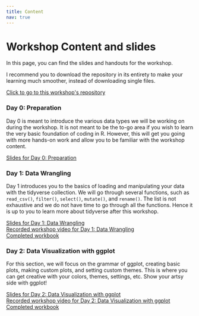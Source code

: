 ```yaml
---
title: Content
nav: true
---
```


# Workshop Content and slides

In this page, you can find the slides and handouts for the workshop.

I recommend you to download the repository in its entirety to make your learning much smoother, instead of downloading single files.

[Click to go to this workshop's repository](https://github.com/winsonfzyang/RWorkshop)



### Day 0: Preparation
Day 0 is meant to introduce the various data types we will be working on during the workshop. It is not meant to be the to-go area if you wish to learn the very basic foundation of coding in R. However, this will get you going with more hands-on work and allow you to be familiar with the workshop content.


[Slides for Day 0: Preparation](https://winsonfzyang.github.io/RWorkshop/slides/Day0_Preparation.html)  



### Day 1: Data Wrangling
Day 1 introduces you to the basics of loading and manipulating your data with the tidyverse collection. We will go through several functions, such as `read_csv()`, `filter()`, `select()`, `mutate()`, and `rename()`. The list is not exhaustive and we do not have time to go through all the functions. Hence it is up to you to learn more about tidyverse after this workshop.

[Slides for Day 1: Data Wrangling](https://winsonfzyang.github.io/RWorkshop/slides/Day1_Data-wrangling.html)  
[Recorded workshop video for Day 1: Data Wrangling](https://youtu.be/P1a3bnL6vb8)  
[Completed workbook](https://winsonfzyang.github.io/RWorkshop/handouts/01-Data-Wrangling-completed.html)


### Day 2: Data Visualization with ggplot
For this section, we will focus on the grammar of ggplot, creating basic plots, making custom plots, and setting custom themes. This is where you can get creative with your colors, themes, settings, etc. Show your artsy side with ggplot!

[Slides for Day 2: Data Visualization with ggplot](https://winsonfzyang.github.io/RWorkshop/slides/Day2_Data-visualization.html)  
[Recorded workshop video for Day 2: Data Visualization with ggplot](https://youtu.be/-7L0Fqhk21I)  
[Completed workbook](https://winsonfzyang.github.io/RWorkshop/handouts/02-Visualize-completed.html)
